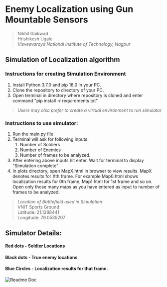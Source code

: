 # Enemy  Localization using Gun Mountable Sensors

>Nikhil Gaikwad<br />
 Hrishikesh Ugale<br />
_Visvesvaraya National Institute of Technology, Nagpur_

## Simulation of Localization algorithm

### Instructions for creating Simulation Environment

1. Install Python 3.7.0 and pip 18.0 in your PC.
2. Clone the repository to directory of your PC.
3. Open terminal in directory where repository is cloned and enter command "pip install -r requirements.txt"

>_Users may also prefer to create a virtual environment to run simulator_

### Instructions to use simulator:

1. Run the main.py file
1. Terminal will ask for following inputs:
    1. Number of Soldiers
    1. Number of Enemies
    1. Number of frames to be analyzed.
1. After entering above inputs hit enter. Wait for terminal to display "Simulation complete"
1. In plots directory, open MapX.html in browser to view results. MapX denotes results for Xth frame. For example Map0.html shows localization results for 0th frame, Map1.html for 1st frame and so on. Open only those many maps as you have entered as input to number of frames to be analyzed.


>_Location of Battlefield used in Simulation:_<br />
VNIT Sports Ground <br />
Latitude: 21.1288441<br />
Longitude: 79.0535207<br />

## Simulator Details:

#### Red dots - Soldier Locations
#### Black dots - True enemy locations
#### Blue Circles - Localization results for that frame.

![Readme Doc](https://user-images.githubusercontent.com/43084197/78444932-b27e1200-7696-11ea-9625-9ff173774aa6.png)
